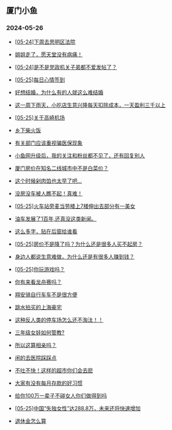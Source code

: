 ## 厦门小鱼 
### 2024-05-26

+ [[05-24]下周去思明区法院](http://bbs.xmfish.com/read-htm-tid-18195307.html)

+ [姐姐走了，愿天堂没有病痛！](http://bbs.xmfish.com/read-htm-tid-18195371.html)

+ [[05-24]是不是党政机关子弟都不爱发帖了？](http://bbs.xmfish.com/read-htm-tid-18195303.html)

+ [[05-25]每日心情签到](http://bbs.xmfish.com/read-htm-tid-18195288.html)

+ [好想结婚，为什么有的人就这么难结婚](http://bbs.xmfish.com/read-htm-tid-18195299.html)

+ [这一周下雨天，小吃店生意兴隆每天扣除成本，一天盈利三千以上](http://bbs.xmfish.com/read-htm-tid-18195476.html)

+ [[05-25]关于高崎机场](http://bbs.xmfish.com/read-htm-tid-18195399.html)

+ [乡下柴火饭](http://bbs.xmfish.com/read-htm-tid-18195428.html)

+ [有关部门应该重视骗医保现象](http://bbs.xmfish.com/read-htm-tid-18195472.html)

+ [小鱼网升级后，我的关注和粉丝都不见了，还有回复别人](http://bbs.xmfish.com/read-htm-tid-18195290.html)

+ [厦门房价在知名二线城市中不是白菜价？](http://bbs.xmfish.com/read-htm-tid-18195576.html)

+ [这个时候剁肉馅也太早了吧…](http://bbs.xmfish.com/read-htm-tid-18195300.html)

+ [没房没车被人瞧不起！真难！](http://bbs.xmfish.com/read-htm-tid-18195586.html)

+ [[05-25]火车站旁麦当劳楼上7楼伸出去部分有一美女](http://bbs.xmfish.com/read-htm-tid-18195626.html)

+ [油车发展了1百年,还真没这类新闻。](http://bbs.xmfish.com/read-htm-tid-18195598.html)

+ [这么多字，贴在后窗给谁看](http://bbs.xmfish.com/read-htm-tid-18195578.html)

+ [[05-25]房价不是降了吗？为什么还是很多人买不起房？](http://bbs.xmfish.com/read-htm-tid-18195625.html)

+ [身边人都说生意难做，为什么还是有很多人赚到钱？](http://bbs.xmfish.com/read-htm-tid-18195699.html)

+ [[05-25]你玩游戏吗？](http://bbs.xmfish.com/read-htm-tid-18195455.html)

+ [你有来看龙舟赛吗？](http://bbs.xmfish.com/read-htm-tid-18195621.html)

+ [翔安骑自行车车不是很方便](http://bbs.xmfish.com/read-htm-tid-18195663.html)

+ [跳水拍买的上海豪宅](http://bbs.xmfish.com/read-htm-tid-18195541.html)

+ [这种反人类的停车场怎么还不淘汰！！](http://bbs.xmfish.com/read-htm-tid-18195808.html)

+ [三年级女娃如何管教?](http://bbs.xmfish.com/read-htm-tid-18195653.html)

+ [所以这算相亲吗？](http://bbs.xmfish.com/read-htm-tid-18195727.html)

+ [闲的去医院踩踩点](http://bbs.xmfish.com/read-htm-tid-18195623.html)

+ [不吐不快！这样的超市你们会去麽](http://bbs.xmfish.com/read-htm-tid-18195807.html)

+ [大家有没有每月存款的好习惯](http://bbs.xmfish.com/read-htm-tid-18195848.html)

+ [给你100万一辈子不碰女人你们做得到吗](http://bbs.xmfish.com/read-htm-tid-18195682.html)

+ [[05-25]中国“失独女性”达288.8万，未来还将快速增加](http://bbs.xmfish.com/read-htm-tid-18195721.html)

+ [退休金怎么算](http://bbs.xmfish.com/read-htm-tid-18195767.html)

